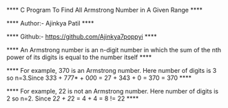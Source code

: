 **** C Program To Find All Armstrong Number in A Given Range ****

**** Author:- Ajinkya Patil ****

**** Github:- https://github.com/Ajinkya7poppyi ****

**** An Armstrong number is an n-digit number in which the sum of the nth power of its digits is equal to the number itself ****

**** For example, 370 is an Armstrong number. Here number of digits is 3 so n=3.Since 3*3*3 + 7*7*7* + 0*0*0 = 27 + 343 + 0 = 370 = 370 ****

**** For example, 22 is not an Armstrong number. Here number of digits is 2 so n=2. Since 2*2 + 2*2 = 4 + 4 = 8 != 22 ****
